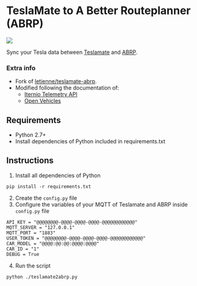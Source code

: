 # TeslaMate to A Better Routeplanner (ABRP)

[![](https://img.shields.io/badge/Donate-PayPal-ff69b4.svg)](https://www.paypal.com/donate?hosted_button_id=9H6B9CRBL6V4E)

Sync your Tesla data between [Teslamate](https://docs.teslamate.org/) and [ABRP](https://abetterrouteplanner.com/).  

### Extra info

* Fork of [letienne/teslamate-abrp](https://github.com/letienne/teslamate-abrp).
* Modified following the documentation of:
  * [Iternio Telemetry API](https://documenter.getpostman.com/view/7396339/SWTK5a8w#fdb20525-51da-4195-8138-54deabe907d5)
  * [Open Vehicles](https://docs.openvehicles.com/en/latest/plugin/abrp/README.html)


## Requirements

* Python 2.7+
* Install dependencies of Python included in requirements.txt

## Instructions

1. Install all dependencies of Python
~~~
pip install -r requirements.txt
~~~
2. Create the `config.py` file
3. Configure the variables of your MQTT of Teslamate and ABRP inside `config.py` file
~~~
API_KEY = "@@@@@@@@-@@@@-@@@@-@@@@-@@@@@@@@@@@@"
MQTT_SERVER = "127.0.0.1"
MQTT_PORT = "1883"
USER_TOKEN = "@@@@@@@@-@@@@-@@@@-@@@@-@@@@@@@@@@@@"
CAR_MODEL = "@@@@:@@:@@:@@@@:@@@@"
CAR_ID = "1"
DEBUG = True
~~~
4. Run the script
~~~
python ./teslamate2abrp.py
~~~
